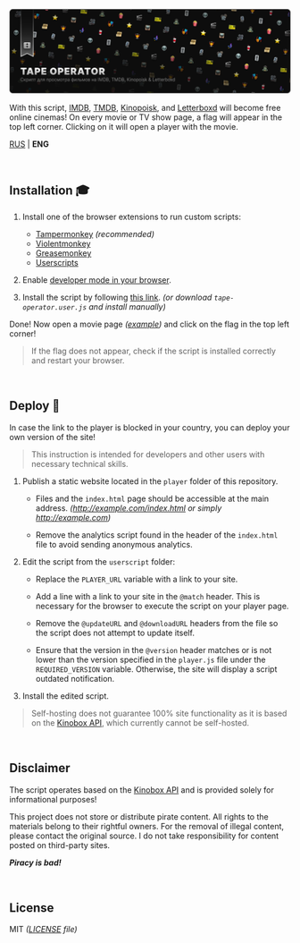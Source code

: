 ![Image](/assets/poster.webp)

With this script, [IMDB](https://www.imdb.com/), [TMDB](https://www.themoviedb.org/), [Kinopoisk](https://www.kinopoisk.ru/), and [Letterboxd](https://letterboxd.com/) will become free online cinemas! On every movie or TV show page, a flag will appear in the top left corner. Clicking on it will open a player with the movie.

[RUS](README.md) | **ENG**

<br>

## Installation 🎓

1. Install one of the browser extensions to run custom scripts:

    - [Tampermonkey](https://www.tampermonkey.net/) _(recommended)_
    - [Violentmonkey](https://violentmonkey.github.io/)
    - [Greasemonkey](https://www.greasespot.net/)
    - [Userscripts](https://github.com/quoid/userscripts)

2. Enable [developer mode in your browser](https://www.tampermonkey.net/faq.php#Q209).
3. Install the script by following [this link](https://github.com/Kirlovon/Tape-Operator/raw/master/tape-operator.user.js). _(or download `tape-operator.user.js` and install manually)_

Done! Now open a movie page _([example](https://letterboxd.com/film/babylon-2022/))_ and click on the flag in the top left corner!

> If the flag does not appear, check if the script is installed correctly and restart your browser.

<br>

## Deploy 🚀

In case the link to the player is blocked in your country, you can deploy your own version of the site!

> This instruction is intended for developers and other users with necessary technical skills.

1. Publish a static website located in the `player` folder of this repository.

    - Files and the `index.html` page should be accessible at the main address. _(http://example.com/index.html or simply http://example.com)_

    - Remove the analytics script found in the header of the `index.html` file to avoid sending anonymous analytics.

2. Edit the script from the `userscript` folder:

    - Replace the `PLAYER_URL` variable with a link to your site.

    - Add a line with a link to your site in the `@match` header. This is necessary for the browser to execute the script on your player page.

    - Remove the `@updateURL` and `@downloadURL` headers from the file so the script does not attempt to update itself.

    - Ensure that the version in the `@version` header matches or is not lower than the version specified in the `player.js` file under the `REQUIRED_VERSION` variable. Otherwise, the site will display a script outdated notification.

3. Install the edited script.

> Self-hosting does not guarantee 100% site functionality as it is based on the [Kinobox API](https://kinobox.tv/), which currently cannot be self-hosted.

<br>

## Disclaimer

The script operates based on the [Kinobox API](https://kinobox.tv/) and is provided solely for informational purposes!

This project does not store or distribute pirate content. All rights to the materials belong to their rightful owners. For the removal of illegal content, please contact the original source. I do not take responsibility for content posted on third-party sites.

**_Piracy is bad!_**

<br>

## License

MIT _([LICENSE](https://github.com/Kirlovon/Tape-Operator/blob/master/LICENSE) file)_
